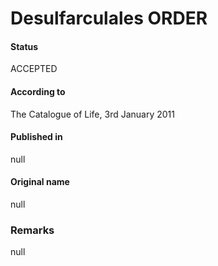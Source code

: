 # Desulfarculales ORDER

#### Status
ACCEPTED

#### According to
The Catalogue of Life, 3rd January 2011

#### Published in
null

#### Original name
null

### Remarks
null